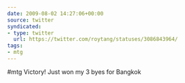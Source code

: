 ```yaml
---
date: 2009-08-02 14:27:06+00:00
source: twitter
syndicated:
- type: twitter
  url: https://twitter.com/roytang/statuses/3086843964/
tags:
- mtg
---
```


#mtg Victory! Just won my 3 byes for Bangkok